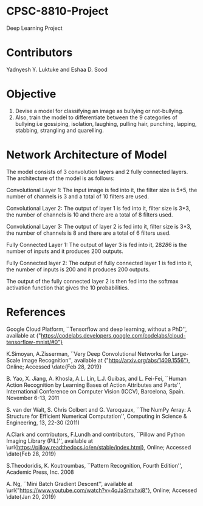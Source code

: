 # CPSC-8810-Project
Deep Learning Project
# Contributors
Yadnyesh Y. Luktuke and Eshaa D. Sood

# Objective
1. Devise a model for classifying an image as bullying or not-bullying.
2. Also, train the model to differentiate between the 9 categories of bullying i.e gossiping, isolation, laughing, pulling hair, punching,    lapping, stabbing, strangling and quarelling.

# Network Architecture of Model
The model consists of 3 convolution layers and 2 fully connected layers. The architecture of the model is as follows:

Convolutional Layer 1: The input image is fed into it, the filter size is 5*5, the number of channels is 3 and a total of 10 filters are used.

Convolutional Layer 2: The output of layer 1 is fed into it, filter size is 3*3, the number of channels is 10 and there are a total of 8 filters used.

Convolutional Layer 3: The output of layer 2 is fed into it, filter size is 3*3, the number of channels is 8 and there are a total of 6 filters used.

Fully Connected Layer 1: The output of layer 3 is fed into it, 28*28*6 is the number of inputs and it produces 200 outputs.

Fully Connected layer 2: The output of fully connected layer 1 is fed into it, the number of inputs is 200 and it produces 200 outputs.

The output of the fully connected layer 2 is then fed into the softmax activation function that gives the 10 probabilities.

# References
Google Cloud Platform,
``Tensorflow and deep learning, without a PhD'', available at 
{"https://codelabs.developers.google.com/codelabs/cloud-tensorflow-mnist/#0"}

K.Simoyan, A.Zisserman,
``Very Deep Convolutional Networks for Large-Scale Image Recognition'', available at 
{"http://arxiv.org/abs/1409.1556"}, Online; Accessed \date{Feb 28, 2019}

B. Yao, X. Jiang, A. Khosla, A.L. Lin, L.J. Guibas, and L. Fei-Fei,
``Human Action Recognition by Learning Bases of Action Attributes and Parts'', International Conference on Computer Vision (ICCV), Barcelona, Spain. November 6-13, 2011

S. van der Walt, S. Chris Colbert and G. Varoquaux,
``The NumPy Array: A Structure for Efficient Numerical Computation'', Computing in Science \& Engineering, 13, 22-30 (2011)

A.Clark and contributors, F.Lundh and contributors,
``Pillow and Python Imaging Library (PIL)'', available at \url{https://pillow.readthedocs.io/en/stable/index.html}, Online; Accessed \date{Feb 28, 2019}

S.Theodoridis, K. Koutroumbas,
``Pattern Recognition, Fourth Edition'', Academic Press, Inc. 2008

A. Ng,
``Mini Batch Gradient Descent'', available at 
\url{"https://www.youtube.com/watch?v=4qJaSmvhxi8"}, Online; Accessed \date{Jan 20, 2019}
